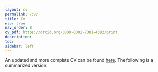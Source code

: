 ```yaml
---
layout: cv
permalink: /cv/
title: Cv
nav: true
nav_order: 8
cv_pdf: https://orcid.org/0009-0002-7381-4382/print
description: 
toc:
sidebar: left
---
```

An updated and more complete CV can be found [here]("https://orcid.org/0009-0002-7381-4382/print"). The following is a summarized version.
